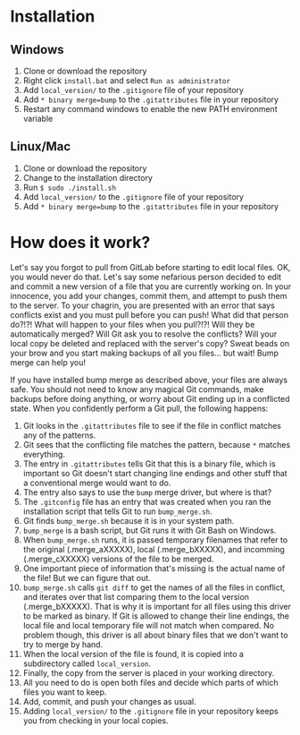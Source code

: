 # Installation
## Windows
1. Clone or download the repository
2. Right click `install.bat` and select `Run as administrator`
3. Add `local_version/` to the `.gitignore` file of your repository
4. Add `* binary merge=bump` to the `.gitattributes` file in your repository
5. Restart any command windows to enable the new PATH environment variable

## Linux/Mac
1. Clone or download the repository
2. Change to the installation directory
3. Run `$ sudo ./install.sh`
4. Add `local_version/` to the `.gitignore` file of your repository
5. Add `* binary merge=bump` to the `.gitattributes` file in your repository

# How does it work?
Let's say you forgot to pull from GitLab before starting to edit local files. OK, you would never do that. Let's say some nefarious person decided to edit and commit a new version of a file that you are currently working on. In your innocence, you add your changes, commit them, and attempt to push them to the server. To your chagrin, you are presented with an error that says conflicts exist and you must pull before you can push! What did that person do?!?! What will happen to your files when you pull?!?! Will they be automatically merged? Will Git ask you to resolve the conflicts? Will your local copy be deleted and replaced with the server's copy? Sweat beads on your brow and you start making backups of all you files... but wait! Bump merge can help you!

If you have installed bump merge as described above, your files are always safe. You should not need to know any magical Git commands, make backups before doing anything, or worry about Git ending up in a conflicted state. When you confidently perform a Git pull, the following happens:
1. Git looks in the `.gitattributes` file to see if the file in conflict matches any of the patterns.
2. Git sees that the conflicting file matches the pattern, because `*` matches everything.
3. The entry in `.gitattributes` tells Git that this is a binary file, which is important so Git doesn't start changing line endings and other stuff that a conventional merge would want to do.
4. The entry also says to use the `bump` merge driver, but where is that?
5. The `.gitconfig` file has an entry that was created when you ran the installation script that tells Git to run `bump_merge.sh`.
6. Git finds `bump_merge.sh` because it is in your system path.
7. `bump_merge` is a bash script, but Git runs it with Git Bash on Windows.
8. When `bump_merge.sh` runs, it is passed temporary filenames that refer to the original (.merge_aXXXXX), local (.merge_bXXXXX), and incomming (.merge_cXXXXX) versions of the file to be merged.
9. One important piece of information that's missing is the actual name of the file! But we can figure that out.
10. `bump_merge.sh` calls `git diff` to get the names of all the files in conflict, and iterates over that list comparing them to the local version (.merge_bXXXXX). That is why it is important for all files using this driver to be marked as binary. If Git is allowed to change their line endings, the local file and local temporary file will not match when compared. No problem though, this driver is all about binary files that we don't want to try to merge by hand.
11. When the local version of the file is found, it is copied into a subdirectory called `local_version`.
12. Finally, the copy from the server is placed in your working directory.
13. All you need to do is open both files and decide which parts of which files you want to keep.
14. Add, commit, and push your changes as usual.
15. Adding `local_version/` to the `.gitignore` file in your repository keeps you from checking in your local copies.




